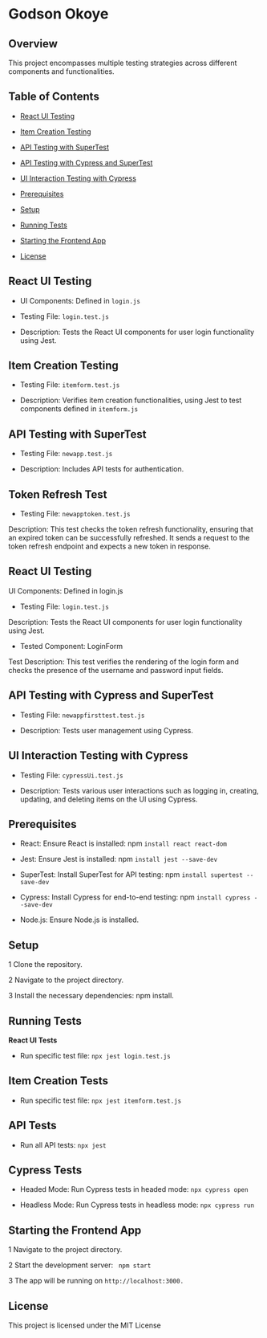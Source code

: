 # Godson Okoye  

## Overview 

This project encompasses multiple testing strategies across different components and functionalities.  


## Table of Contents  
- [React UI Testing](#react-ui-testing)
   
- [Item Creation Testing](#item-creation-testing)
  
- [API Testing with SuperTest](#api-testing-with-supertest)
 
- [API Testing with Cypress and SuperTest](#api-testing-with-cypress-and-supertest)
 
- [UI Interaction Testing with Cypress](#ui-interaction-testing-with-cypress)
  
- [Prerequisites](#prerequisites)
  
- [Setup](#setup)
  
- [Running Tests](#running-tests)
  
- [Starting the Frontend App](#starting-the-frontend-app)
  
- [License](#license)

 


## React UI Testing  

- UI Components: Defined in `login.js`  

- Testing File: `login.test.js`  

- Description: Tests the React UI components for user login functionality using Jest.  


## Item Creation Testing 

- Testing File: `itemform.test.js`  

- Description: Verifies item creation functionalities, using Jest to test components defined in `itemform.js`

## API Testing with SuperTest 

- Testing File: `newapp.test.js`  

- Description: Includes API tests for authentication.

## Token Refresh Test  

- Testing File: `newapptoken.test.js`
  
Description: This test checks the token refresh functionality, ensuring that an expired token can be successfully refreshed. It sends a request to the token refresh endpoint and expects a new token in response.  

## React UI Testing  

UI Components: Defined in login.js  

- Testing File: `login.test.js`  

Description: Tests the React UI components for user login functionality using Jest.  

- Tested Component: LoginForm  

Test Description: This test verifies the rendering of the login form and checks the presence of the username and password input fields.
  

## API Testing with Cypress and SuperTest 

- Testing File: `newappfirsttest.test.js`  

- Description: Tests user management using Cypress.  

## UI Interaction Testing with Cypress

- Testing File: `cypressUi.test.js`  

- Description: Tests various user interactions such as logging in, creating, updating, and deleting items on the UI using Cypress.

## Prerequisites  

- React: Ensure React is installed: npm `install react react-dom`  

- Jest: Ensure Jest is installed: npm `install jest --save-dev` 

- SuperTest: Install SuperTest for API testing: npm `install supertest --save-dev`  

- Cypress: Install Cypress for end-to-end testing: npm `install cypress --save-dev ` 

- Node.js: Ensure Node.js is installed.

## Setup 

1 Clone the repository.  

2 Navigate to the project directory.  

3 Install the necessary dependencies: npm install.  

## Running Tests  

**React UI Tests**  

- Run specific test file: `npx jest login.test.js`  

## Item Creation Tests 

- Run specific test file: `npx jest itemform.test.js` 

## API Tests 

- Run all API tests: `npx jest`  

## Cypress Tests  

- Headed Mode: Run Cypress tests in headed mode: `npx cypress open ` 

- Headless Mode: Run Cypress tests in headless mode: `npx cypress run  `

## Starting the Frontend App  

1 Navigate to the project directory.  

2 Start the development server: ` npm start`

3 The app will be running on `http://localhost:3000.`  

## License  

This project is licensed under the MIT License  

